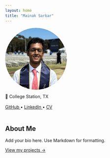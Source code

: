 ```yaml
---
layout: home
title: "Mainak Sarkar"
---
```


<div style="display: flex; flex-wrap: wrap; gap: 20px;">

  <!-- Left Column -->
  <div style="flex: 1; min-width: 250px;">
    <img src="https://raw.githubusercontent.com/Mainak-learner/Mainak-learner.github.io/main/assets/images/my-picture.png" alt="Profile Picture" style="width: 200px; border-radius: 50%;">
    <div style="margin-top: 10px;">
      <span>📍 College Station, TX</span>
      <br/>
      <br/>
      <a href="https://github.com/Mainak-learner">
        <i class="fab fa-github"></i> GitHub
      </a> • 
      <a href="https://www.linkedin.com/in/mainak-sarkar-3b965b191/">
        <i class="fab fa-linkedin"></i> LinkedIn
      </a> • 
      <a href="/assets/cv.pdf">
        <i class="fas fa-file-alt"></i> CV
      </a>
    </div>
  </div>

  <!-- Right Column -->
  <div style="flex: 2; min-width: 300px;">
    <h2>About Me</h2>
    <p>Add your bio here. Use Markdown for formatting.</p>
    <p><a href="/projects">View my projects →</a></p>
  </div>

</div>
